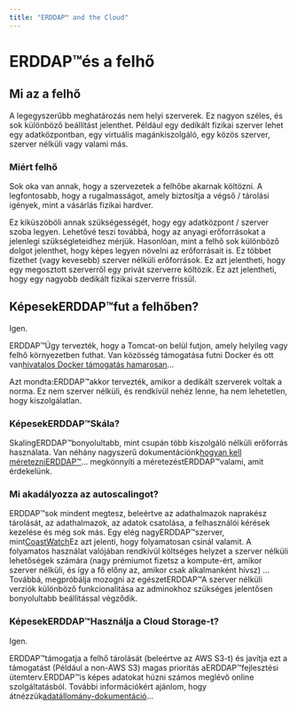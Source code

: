 ```yaml
---
title: "ERDDAP™ and the Cloud"
---
```

# ERDDAP™és a felhő

## Mi az a felhő

A legegyszerűbb meghatározás nem helyi szerverek. Ez nagyon széles, és sok különböző beállítást jelenthet. Például egy dedikált fizikai szerver lehet egy adatközpontban, egy virtuális magánkiszolgáló, egy közös szerver, szerver nélküli vagy valami más.

### Miért felhő

Sok oka van annak, hogy a szervezetek a felhőbe akarnak költözni. A legfontosabb, hogy a rugalmasságot, amely biztosítja a végső / tárolási igények, mint a vásárlás fizikai hardver.

Ez kiküszöböli annak szükségességét, hogy egy adatközpont / szerver szoba legyen. Lehetővé teszi továbbá, hogy az anyagi erőforrásokat a jelenlegi szükségleteidhez mérjük. Hasonlóan, mint a felhő sok különböző dolgot jelenthet, hogy képes legyen növelni az erőforrásait is. Ez többet fizethet (vagy kevesebb) szerver nélküli erőforrások. Ez azt jelentheti, hogy egy megosztott szerverről egy privát szerverre költözik. Ez azt jelentheti, hogy egy nagyobb dedikált fizikai szerverre frissül.

## KépesekERDDAP™fut a felhőben?

Igen.

ERDDAP™Úgy tervezték, hogy a Tomcat-on belül futjon, amely helyileg vagy felhő környezetben futhat. Van közösség támogatása futni Docker és ott van[hivatalos Docker támogatás hamarosan](https://github.com/ERDDAP/erddap/blob/main/DOCKER.md)...

Azt mondta:ERDDAP™akkor tervezték, amikor a dedikált szerverek voltak a norma. Ez nem szerver nélküli, és rendkívül nehéz lenne, ha nem lehetetlen, hogy kiszolgálatlan.

### KépesekERDDAP™Skála?

SkalingERDDAP™bonyolultabb, mint csupán több kiszolgáló nélküli erőforrás használata. Van néhány nagyszerű dokumentációnk[hogyan kell méretezniERDDAP™](https://erddap.github.io/docs/server-admin/scaling)... megkönnyíti a méretezéstERDDAP™valami, amit érdekelünk.

### Mi akadályozza az autoscalingot?

ERDDAP™sok mindent megtesz, beleértve az adathalmazok naprakész tárolását, az adathalmazok, az adatok csatolása, a felhasználói kérések kezelése és még sok más. Egy elég nagyERDDAP™szerver, mint[CoastWatch](https://coastwatch.pfeg.noaa.gov/erddap/index.html)Ez azt jelenti, hogy folyamatosan csinál valamit. A folyamatos használat valójában rendkívül költséges helyzet a szerver nélküli lehetőségek számára (nagy prémiumot fizetsz a kompute-ért, amikor szerver nélküli, és így a fő előny az, amikor csak alkalmanként hívsz) ... Továbbá, megpróbálja mozogni az egészetERDDAP™A szerver nélküli verziók különböző funkcionalitása az adminokhoz szükséges jelentősen bonyolultabb beállítással végződik.

### KépesekERDDAP™Használja a Cloud Storage-t?

Igen.

ERDDAP™támogatja a felhő tárolását (beleértve az AWS S3-t) és javítja ezt a támogatást (Például a non-AWS S3) magas prioritás aERDDAP™fejlesztési ütemterv.ERDDAP™is képes adatokat húzni számos meglévő online szolgáltatásból. További információkért ajánlom, hogy átnézzük[adatállomány-dokumentáció](https://erddap.github.io/docs/server-admin/datasets#detailed-descriptions-of-dataset-types)...
